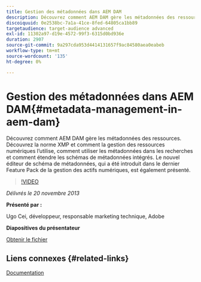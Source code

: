 ```yaml
---
title: Gestion des métadonnées dans AEM DAM
description: Découvrez comment AEM DAM gère les métadonnées des ressources. Découvrez la norme XMP et comment la gestion des ressources numériques l’utilise, comment utiliser les métadonnées dans les recherches et comment étendre les schémas de métadonnées intégrés. Le nouvel éditeur de schéma de métadonnées, qui a été introduit dans le dernier Feature Pack de la gestion des actifs numériques, est également présenté.
discoiquuid: 0e2538bc-7a1a-41ce-8fed-64805ca1bb89
targetaudience: target-audience advanced
exl-id: 11302a97-d19e-4572-99f3-6315d0bd936e
duration: 2907
source-git-commit: 9a297cda953d4414131657f9ac84580aea0eabeb
workflow-type: tm+mt
source-wordcount: '135'
ht-degree: 0%

---
```


# Gestion des métadonnées dans AEM DAM{#metadata-management-in-aem-dam}

Découvrez comment AEM DAM gère les métadonnées des ressources. Découvrez la norme XMP et comment la gestion des ressources numériques l’utilise, comment utiliser les métadonnées dans les recherches et comment étendre les schémas de métadonnées intégrés. Le nouvel éditeur de schéma de métadonnées, qui a été introduit dans le dernier Feature Pack de la gestion des actifs numériques, est également présenté.

>[!VIDEO](https://video.tv.adobe.com/v/19524/?quality=9)

*Délivrés le 20 novembre 2013*

**Présenté par :**

Ugo Cei, développeur, responsable marketing technique, Adobe

**Diapositives du présentateur**

[Obtenir le fichier](assets/metadata-management-in-aem-dam.pdf)

## Liens connexes {#related-links}

[Documentation](https://docs.adobe.com/content/docs/en/cq/5-6-1/dam/metadata_for_digitalassetmanagement.html)
